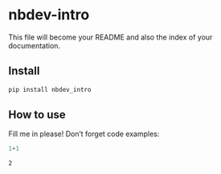 # nbdev-intro


<!-- WARNING: THIS FILE WAS AUTOGENERATED! DO NOT EDIT! -->

This file will become your README and also the index of your
documentation.

## Install

``` sh
pip install nbdev_intro
```

## How to use

Fill me in please! Don’t forget code examples:

``` python
1+1
```

    2
